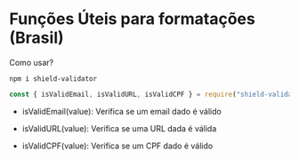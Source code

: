 # Funções Úteis para formatações (Brasil)

Como usar?

```shell
npm i shield-validator
```

```js
const { isValidEmail, isValidURL, isValidCPF } = require("shield-validator");
```

- isValidEmail(value):
  Verifica se um email dado é válido

- isValidURL(value):
  Verifica se uma URL dada é válida

- isValidCPF(value):
  Verifica se um CPF dado é válido
